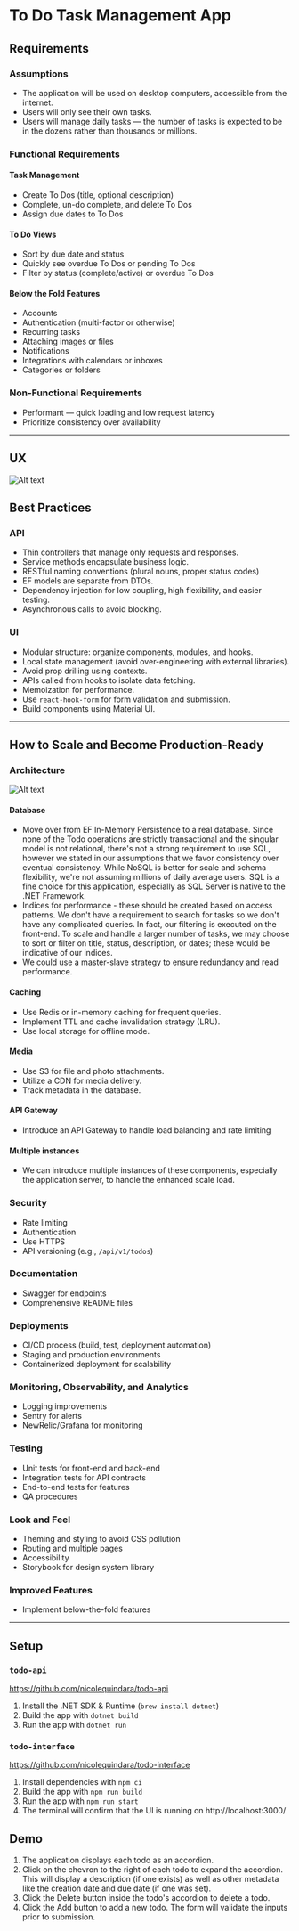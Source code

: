 # To Do Task Management App

## Requirements

### Assumptions
- The application will be used on desktop computers, accessible from the internet.
- Users will only see their own tasks.
- Users will manage daily tasks — the number of tasks is expected to be in the dozens rather than thousands or millions.

### Functional Requirements

#### Task Management
- Create To Dos (title, optional description)
- Complete, un-do complete, and delete To Dos
- Assign due dates to To Dos

#### To Do Views
- Sort by due date and status
- Quickly see overdue To Dos or pending To Dos
- Filter by status (complete/active) or overdue To Dos

#### Below the Fold Features
- Accounts
- Authentication (multi-factor or otherwise)
- Recurring tasks
- Attaching images or files
- Notifications
- Integrations with calendars or inboxes
- Categories or folders

### Non-Functional Requirements
- Performant — quick loading and low request latency
- Prioritize consistency over availability

---

## UX
![Alt text](./ux.png "UX")

## Best Practices

### API
- Thin controllers that manage only requests and responses.
- Service methods encapsulate business logic.
- RESTful naming conventions (plural nouns, proper status codes)
- EF models are separate from DTOs.
- Dependency injection for low coupling, high flexibility, and easier testing.
- Asynchronous calls to avoid blocking.

### UI
- Modular structure: organize components, modules, and hooks.
- Local state management (avoid over-engineering with external libraries).
- Avoid prop drilling using contexts.
- APIs called from hooks to isolate data fetching.
- Memoization for performance.
- Use `react-hook-form` for form validation and submission.
- Build components using Material UI.

---

## How to Scale and Become Production-Ready

### Architecture
![Alt text](./architecture.png "Architecture")

#### Database
- Move over from EF In-Memory Persistence to a real database.  Since none of the Todo operations are strictly transactional and the singular model is not relational, there's not a strong requirement to use SQL, however we stated in our assumptions that we favor consistency over eventual consistency.  While NoSQL is better for scale and schema flexibility, we're not assuming millions of daily average users.  SQL is a fine choice for this application, especially as SQL Server is native to the .NET Framework.
- Indices for performance - these should be created based on access patterns.  We don't have a requirement to search for tasks so we don't have any complicated queries.  In fact, our filtering is executed on the front-end.  To scale and handle a larger number of tasks, we may choose to sort or filter on title, status, description, or dates; these would be indicative of our indices.
- We could use a master-slave strategy to ensure redundancy and read performance.


#### Caching
- Use Redis or in-memory caching for frequent queries.
- Implement TTL and cache invalidation strategy (LRU).
- Use local storage for offline mode.

#### Media
- Use S3 for file and photo attachments.
- Utilize a CDN for media delivery.
- Track metadata in the database.

#### API Gateway
- Introduce an API Gateway to handle load balancing and rate limiting

#### Multiple instances
- We can introduce multiple instances of these components, especially the application server, to handle the enhanced scale load.

### Security
- Rate limiting
- Authentication
- Use HTTPS
- API versioning (e.g., `/api/v1/todos`)

### Documentation
- Swagger for endpoints
- Comprehensive README files

### Deployments
- CI/CD process (build, test, deployment automation)
- Staging and production environments
- Containerized deployment for scalability

### Monitoring, Observability, and Analytics
- Logging improvements
- Sentry for alerts
- NewRelic/Grafana for monitoring

### Testing
- Unit tests for front-end and back-end
- Integration tests for API contracts
- End-to-end tests for features
- QA procedures

### Look and Feel
- Theming and styling to avoid CSS pollution
- Routing and multiple pages
- Accessibility
- Storybook for design system library

### Improved Features
- Implement below-the-fold features

---

## Setup

### `todo-api`
https://github.com/nicolequindara/todo-api
1. Install the .NET SDK & Runtime (`brew install dotnet`)
2. Build the app with `dotnet build`
3. Run the app with `dotnet run`

### `todo-interface`
https://github.com/nicolequindara/todo-interface
1. Install dependencies with `npm ci`
2. Build the app with `npm run build`
3. Run the app with `npm run start`
4. The terminal will confirm that the UI is running on http://localhost:3000/


## Demo
1. The application displays each todo as an accordion.
2. Click on the chevron to the right of each todo to expand the accordion.  This will display a description (if one exists) as well as other metadata like the creation date and due date (if one was set).
3. Click the Delete button inside the todo's accordion to delete a todo.
4. Click the Add button to add a new todo.  The form will validate the inputs prior to submission.
